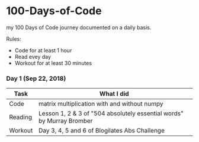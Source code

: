 # 100-Days-of-Code
my 100 Days of Code journey documented on a daily basis. 

Rules:
* Code for at least 1 hour
* Read evey day 
* Workout for at least 30 minutes


### Day 1 (Sep 22, 2018)
| Task | What I did |
| ---- | ---------- |
| Code | matrix multiplication with and without numpy |
| Reading | Lesson 1, 2 & 3 of "504 absolutely essential words" by Murray Bromber|
| Workout | Day 3, 4, 5 and 6 of Blogilates Abs Challenge |